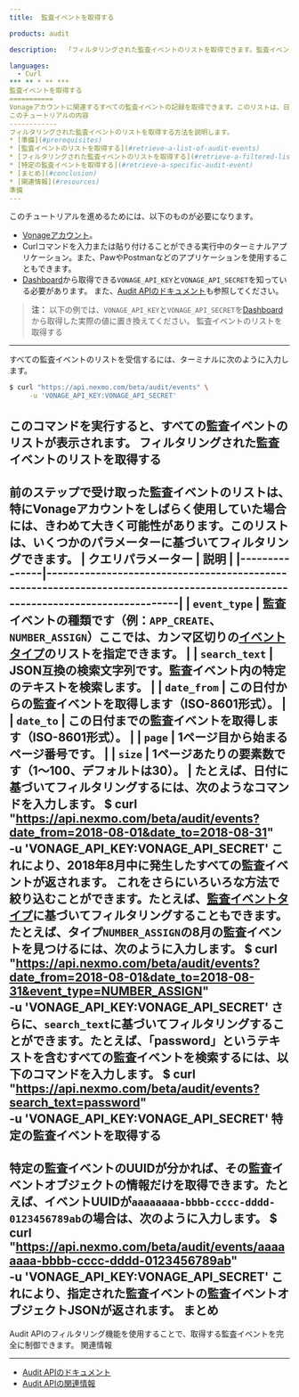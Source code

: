```yaml
---
title:  監査イベントを取得する

products: audit

description:  「フィルタリングされた監査イベントのリストを取得できます。監査イベントは、Vonageアカウントのアクティビティを記録します」

languages:
  - Curl
*** ** * ** ***
監査イベントを取得する
===========
Vonageアカウントに関連するすべての監査イベントの記録を取得できます。このリストは、日付、キーワード、ユーザー、イベントタイプに基づいてフィルタリングすることもできます。
このチュートリアルの内容
------------
フィルタリングされた監査イベントのリストを取得する方法を説明します。
* [準備](#prerequisites)
* [監査イベントのリストを取得する](#retrieve-a-list-of-audit-events)
* [フィルタリングされた監査イベントのリストを取得する](#retrieve-a-filtered-list-of-audit-events)
* [特定の監査イベントを取得する](#retrieve-a-specific-audit-event)
* [まとめ](#conclusion)
* [関連情報](#resources)
準備
---
```

このチュートリアルを進めるためには、以下のものが必要になります。
* [Vonageアカウント](https://dashboard.nexmo.com/sign-up)。
* Curlコマンドを入力または貼り付けることができる実行中のターミナルアプリケーション。また、PawやPostmanなどのアプリケーションを使用することもできます。
* [Dashboard](https://dashboard.nexmo.com/sign-in)から取得できる`VONAGE_API_KEY`と`VONAGE_API_SECRET`を知っている必要があります。
また、[Audit APIのドキュメント](/audit/overview)も参照してください。

> **注：** 以下の例では、`VONAGE_API_KEY`と`VONAGE_API_SECRET`を[Dashboard](https://dashboard.nexmo.com)から取得した実際の値に置き換えてください。
監査イベントのリストを取得する
---------------
すべての監査イベントのリストを受信するには、ターミナルに次のように入力します。
```bash
$ curl "https://api.nexmo.com/beta/audit/events" \
     -u 'VONAGE_API_KEY:VONAGE_API_SECRET'
```
このコマンドを実行すると、すべての監査イベントのリストが表示されます。
フィルタリングされた監査イベントのリストを取得する
-------------------------
前のステップで受け取った監査イベントのリストは、特にVonageアカウントをしばらく使用していた場合には、きわめて大きく可能性があります。このリストは、いくつかのパラメーターに基づいてフィルタリングできます。
|   クエリパラメーター   |                                                              説明                                                              |
|---------------|------------------------------------------------------------------------------------------------------------------------------|
| `event_type`  | 監査イベントの種類です（例：`APP_CREATE`、`NUMBER_ASSIGN`）ここでは、カンマ区切りの[イベントタイプ](/audit/concepts/audit-events#audit-event-types)のリストを指定できます。 |
| `search_text` | JSON互換の検索文字列です。監査イベント内の特定のテキストを検索します。                                                                                        |
| `date_from`   | この日付からの監査イベントを取得します（ISO-8601形式）。                                                                                           |
| `date_to`     | この日付までの監査イベントを取得します（ISO-8601形式）。                                                                                           |
| `page`        | 1ページ目から始まるページ番号です。                                                                                                           |
| `size`        | 1ページあたりの要素数です（1～100、デフォルトは30）。                                                                                               |
たとえば、日付に基づいてフィルタリングするには、次のようなコマンドを入力します。
    $ curl "https://api.nexmo.com/beta/audit/events?date_from=2018-08-01&date_to=2018-08-31" \
         -u 'VONAGE_API_KEY:VONAGE_API_SECRET'
これにより、2018年8月中に発生したすべての監査イベントが返されます。
これをさらにいろいろな方法で絞り込むことができます。たとえば、[監査イベントタイプ](/audit/concepts/audit-events#audit-event-types)に基づいてフィルタリングすることもできます。
たとえば、タイプ`NUMBER_ASSIGN`の8月の監査イベントを見つけるには、次のように入力します。
    $  curl "https://api.nexmo.com/beta/audit/events?date_from=2018-08-01&date_to=2018-08-31&event_type=NUMBER_ASSIGN" \
         -u 'VONAGE_API_KEY:VONAGE_API_SECRET'
さらに、`search_text`に基づいてフィルタリングすることができます。たとえば、「password」というテキストを含むすべての監査イベントを検索するには、以下のコマンドを入力します。
    $  curl "https://api.nexmo.com/beta/audit/events?search_text=password" \
         -u 'VONAGE_API_KEY:VONAGE_API_SECRET'
特定の監査イベントを取得する
--------------
特定の監査イベントのUUIDが分かれば、その監査イベントオブジェクトの情報だけを取得できます。たとえば、イベントUUIDが`aaaaaaaa-bbbb-cccc-dddd-0123456789ab`の場合は、次のように入力します。
    $ curl "https://api.nexmo.com/beta/audit/events/aaaaaaaa-bbbb-cccc-dddd-0123456789ab" \
         -u 'VONAGE_API_KEY:VONAGE_API_SECRET'
これにより、指定された監査イベントの監査イベントオブジェクトJSONが返されます。
まとめ
---
Audit APIのフィルタリング機能を使用することで、取得する監査イベントを完全に制御できます。
関連情報

---

* [Audit APIのドキュメント](/audit/overview)
* [Audit APIの関連情報](/api/audit)

